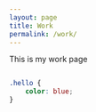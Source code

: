 ```yaml
---
layout: page
title: Work
permalink: /work/
---
```


This is my work page

```css

.hello {
	color: blue;
}

```
